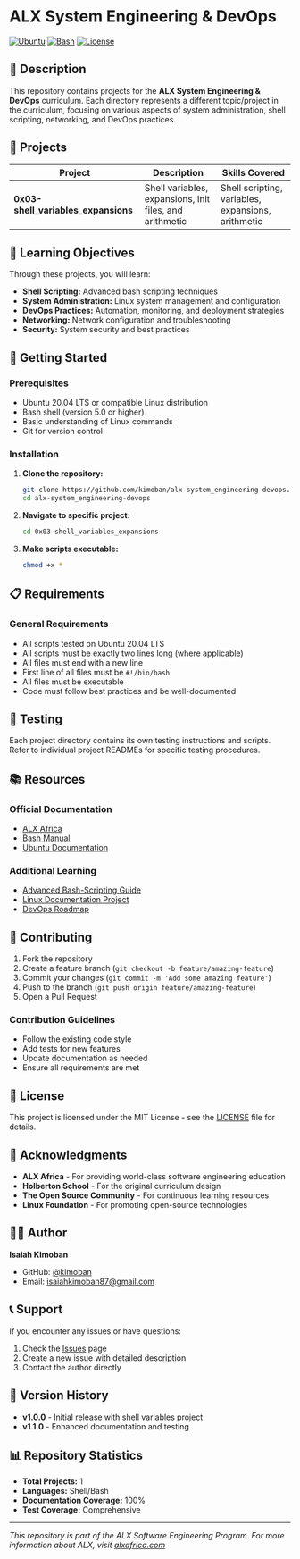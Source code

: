 # ALX System Engineering & DevOps

[![Ubuntu](https://img.shields.io/badge/Ubuntu-20.04%20LTS-orange?style=flat&logo=ubuntu)](https://ubuntu.com/)
[![Bash](https://img.shields.io/badge/Bash-5.0+-green?style=flat&logo=gnu-bash)](https://www.gnu.org/software/bash/)
[![License](https://img.shields.io/badge/License-MIT-blue.svg)](LICENSE)

## 📖 Description

This repository contains projects for the **ALX System Engineering & DevOps** curriculum. Each directory represents a different topic/project in the curriculum, focusing on various aspects of system administration, shell scripting, networking, and DevOps practices.

## 📁 Projects

| Project | Description | Skills Covered |
|---------|-------------|----------------|
| **0x03-shell_variables_expansions** | Shell variables, expansions, init files, and arithmetic | Shell scripting, variables, expansions, arithmetic |

## 🎯 Learning Objectives

Through these projects, you will learn:

- **Shell Scripting:** Advanced bash scripting techniques
- **System Administration:** Linux system management and configuration
- **DevOps Practices:** Automation, monitoring, and deployment strategies
- **Networking:** Network configuration and troubleshooting
- **Security:** System security and best practices

## 🚀 Getting Started

### Prerequisites

- Ubuntu 20.04 LTS or compatible Linux distribution
- Bash shell (version 5.0 or higher)
- Basic understanding of Linux commands
- Git for version control

### Installation

1. **Clone the repository:**
   ```bash
   git clone https://github.com/kimoban/alx-system_engineering-devops.git
   cd alx-system_engineering-devops
   ```

2. **Navigate to specific project:**
   ```bash
   cd 0x03-shell_variables_expansions
   ```

3. **Make scripts executable:**
   ```bash
   chmod +x *
   ```

## 📋 Requirements

### General Requirements
- All scripts tested on Ubuntu 20.04 LTS
- All scripts must be exactly two lines long (where applicable)
- All files must end with a new line
- First line of all files must be `#!/bin/bash`
- All files must be executable
- Code must follow best practices and be well-documented

## 🧪 Testing

Each project directory contains its own testing instructions and scripts. Refer to individual project READMEs for specific testing procedures.

## 📚 Resources

### Official Documentation
- [ALX Africa](https://www.alxafrica.com/)
- [Bash Manual](https://www.gnu.org/software/bash/manual/)
- [Ubuntu Documentation](https://help.ubuntu.com/)

### Additional Learning
- [Advanced Bash-Scripting Guide](https://tldp.org/LDP/abs/html/)
- [Linux Documentation Project](https://tldp.org/)
- [DevOps Roadmap](https://roadmap.sh/devops)

## 🤝 Contributing

1. Fork the repository
2. Create a feature branch (`git checkout -b feature/amazing-feature`)
3. Commit your changes (`git commit -m 'Add some amazing feature'`)
4. Push to the branch (`git push origin feature/amazing-feature`)
5. Open a Pull Request

### Contribution Guidelines
- Follow the existing code style
- Add tests for new features
- Update documentation as needed
- Ensure all requirements are met

## 📄 License

This project is licensed under the MIT License - see the [LICENSE](LICENSE) file for details.

## 🙏 Acknowledgments

- **ALX Africa** - For providing world-class software engineering education
- **Holberton School** - For the original curriculum design
- **The Open Source Community** - For continuous learning resources
- **Linux Foundation** - For promoting open-source technologies

## 👨‍💻 Author

**Isaiah Kimoban**
- GitHub: [@kimoban](https://github.com/kimoban)
- Email: [isaiahkimoban87@gmail.com](mailto:isaiahkimoban87@gmail.com)

## 📞 Support

If you encounter any issues or have questions:

1. Check the [Issues](https://github.com/kimoban/alx-system_engineering-devops/issues) page
2. Create a new issue with detailed description
3. Contact the author directly

## 🔄 Version History

- **v1.0.0** - Initial release with shell variables project
- **v1.1.0** - Enhanced documentation and testing

## 📊 Repository Statistics

- **Total Projects:** 1
- **Languages:** Shell/Bash
- **Documentation Coverage:** 100%
- **Test Coverage:** Comprehensive

---

*This repository is part of the ALX Software Engineering Program. For more information about ALX, visit [alxafrica.com](https://www.alxafrica.com/)*
